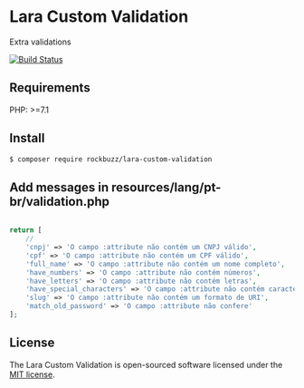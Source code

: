 # Lara Custom Validation

Extra validations

[![Build Status](https://travis-ci.org/rockbuzz/lara-custom-validation.svg?branch=master)](https://travis-ci.org/rockbuzz/lara-custom-validation)

## Requirements

PHP: >=7.1

## Install

```bash
$ composer require rockbuzz/lara-custom-validation
```

## Add messages in resources/lang/pt-br/validation.php
```php

return [
    //
    'cnpj' => 'O campo :attribute não contém um CNPJ válido',
    'cpf' => 'O campo :attribute não contém um CPF válido',
    'full_name' => 'O campo :attribute não contém um nome completo',
    'have_numbers' => 'O campo :attribute não contém números',
    'have_letters' => 'O campo :attribute não contém letras',
    'have_special_characters' => 'O campo :attribute não contém caracteres especiais. ex.: @ # $ % & - ? !',
    'slug' => 'O campo :attribute não contém um formato de URI',
    'match_old_password' => 'O campo :attribute não confere'
];

```

## License

The Lara Custom Validation is open-sourced software licensed under the [MIT license](https://opensource.org/licenses/MIT).